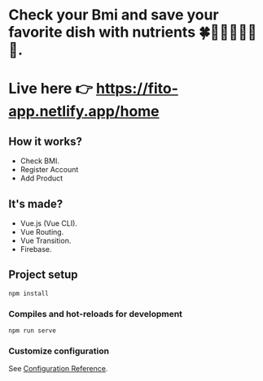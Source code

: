 # Check your Bmi and save your favorite dish with nutrients 🍀🍏🍋🍕🍔🍟😎.
# Live here 👉 https://fito-app.netlify.app/home

## How it works?
 - Check BMI.
 - Register Account
 - Add Product

## It's made?
  - Vue.js (Vue CLI).
  - Vue Routing.
  - Vue Transition.
  - Firebase.


## Project setup
```
npm install
```

### Compiles and hot-reloads for development
```
npm run serve
```

### Customize configuration
See [Configuration Reference](https://cli.vuejs.org/config/).
